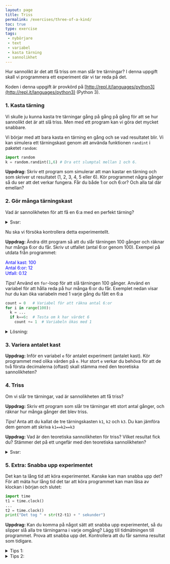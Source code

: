 ```yaml
---
layout: page
title: Triss
permalink: /exercises/three-of-a-kind/
toc: true
type: exercise
tags:
 - nybörjare
 - text
 - variabel
 - kasta tärning
 - sannolikhet
---
```

Hur sannolikt är det att få triss om man slår tre tärningar? I denna uppgift skall vi programmera ett experiment där vi tar reda på det.

Koden i denna uppgift är provkörd på [http://repl.it/languages/python3](http://repl.it/languages/python3) (Python 3).

### 1. Kasta tärning

Vi skulle ju kunna kasta tre tärningar gång på gång på gång för att se hur sannolikt det är att slå triss. Men med ett program kan vi göra det mycket snabbare.

Vi börjar med att bara kasta en tärning en gång och se vad resultatet blir. Vi kan simulera ett tärningskast genom att använda funktionen `randint` i paketet `random`:

```python
import random
k = random.randint(1,6) # Dra ett slumptal mellan 1 och 6.
```

**Uppdrag:** Skriv ett program som simulerar att man kastar en tärning och som skriver ut resultatet (1, 2, 3, 4, 5 eller 6). Kör programmet några gånger så du ser att det verkar fungera. Får du både 1:or och 6:or? Och alla tal där emellan?

### 2. Gör många tärningskast

Vad är sannolikheten för att få en 6:a med en perfekt tärning?

<details>
<summary markdown="span">
Svar:
</summary>
Sannolikheten är 1/6, alltså 0.16666666666...
</details>

Nu ska vi försöka kontrollera detta experimentellt.

**Uppdrag:** Ändra ditt program så att du slår tärningen 100 gånger och räknar hur många 6:or du får. Skriv ut utfallet (antal 6:or genom 100). Exempel på utdata från programmet:

<p><font color="blue">Antal kast: 100<br>
Antal 6:or: 12<br>
Utfall: 0.12</font></p>

*Tips!* Använd en `for`-loop för att slå tärningen 100 gånger. Använd en variabel för att hålla reda på hur många 6:or du får. Exemplet nedan visar hur du kan öka variabeln med 1 varje gång du fått en 6:a

```python
count = 0   # Variabel för att räkna antal 6:or
for i in range(100):
  k = ...
  if k==6:  # Testa om k har värdet 6
    count += 1  # Variabeln ökas med 1
```

<details>
<summary markdown="span">
Lösning:
</summary>
<pre>
import random

count = 0
for i in range(100):
  k = random.randint(1,6)
  if k==6:
    count += 1
print("Antal kast: " + str(100))
print("Antal 6:or: " + str(count))
print("Utfall:     " + str(count/100))
</pre>
</details>

### 3. Variera antalet kast

**Uppdrag:** Inför en variabel `e` för antalet experiment (antalet kast). Kör programmet med olika värden på `e`. Hur stort `e` verkar du behöva för att de två första decimalerna (oftast) skall stämma med den teoretiska sannolikheten?

### 4. Triss

Om vi slår tre tärningar, vad är sannolikheten att få triss?

**Uppdrag:** Skriv ett program som slår tre tärningar ett stort antal gånger, och räknar hur många gånger det blev triss.

*Tips!* Anta att du kallat de tre tärningskasten `k1`, `k2` och `k3`. Du kan jämföra dem genom att skriva `k1==k2==k3`

**Uppdrag:** Vad är den teoretiska sannolikheten för triss? Vilket resultat fick du? Stämmer det på ett ungefär med den teoretiska sannolikheten?

<details>
<summary markdown="span">
Svar:
</summary>
Den första tärningen kan få vilket värde som helst. Sedan är det 1/6 chans att nästa tärning får samma värde. Om detta händer är det sedan 1/6 chans att sista tärningen också får samma värde. Alltså är sannolikheten 1/36 att alla tre har samma värde.
</details>

### 5. Extra: Snabba upp experimentet

Det kan ta lång tid att köra experimentet. Kanske kan man snabba upp det? För att mäta hur lång tid det tar att köra programmet kan man läsa av klockan i början och slutet:

```python
import time
t1 = time.clock()
...
t2 = time.clock()
print("Det tog " + str(t2-t1) + " sekunder")
```

**Uppdrag:** Kan du komma på något sätt att snabba upp experimentet, så du slipper slå alla tre tärningarna i varje omgång? Lägg till tidmätningen till programmet. Prova att snabba upp det. Kontrollera att du får samma resultat som tidigare.

<details>
<summary markdown="span">
Tips 1:
</summary>
Om andra tärningen får ett annat värde än första tärningen så kan du hoppa över att slå tredje tärningen.
</details>

<details>
<summary markdown="span">
Tips 2:
</summary>
Du behöver faktiskt inte slå första tärningen alls. Den skulle fått ett värde, men vilket spelar ingen roll. Du kan anta att värdet till exempel blev 2.
</details>
